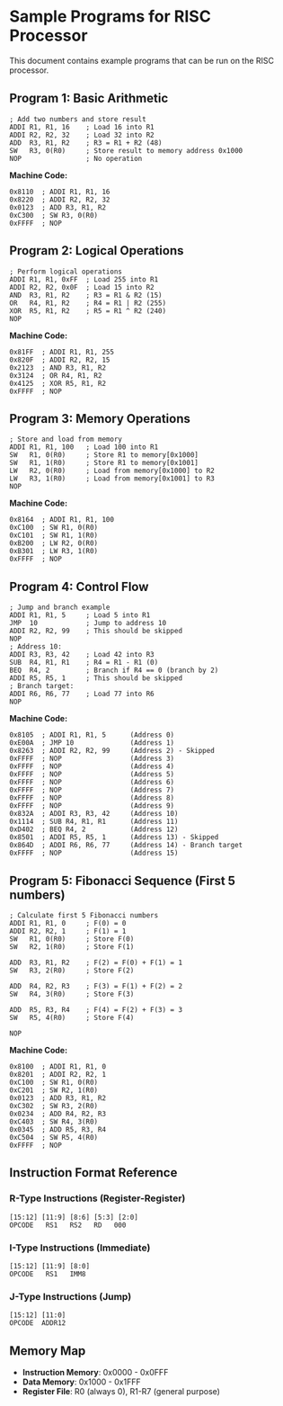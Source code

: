 # Sample Programs for RISC Processor

This document contains example programs that can be run on the RISC processor.

## Program 1: Basic Arithmetic

```assembly
; Add two numbers and store result
ADDI R1, R1, 16    ; Load 16 into R1
ADDI R2, R2, 32    ; Load 32 into R2  
ADD  R3, R1, R2    ; R3 = R1 + R2 (48)
SW   R3, 0(R0)     ; Store result to memory address 0x1000
NOP                ; No operation
```

**Machine Code:**
```
0x8110  ; ADDI R1, R1, 16
0x8220  ; ADDI R2, R2, 32
0x0123  ; ADD R3, R1, R2
0xC300  ; SW R3, 0(R0)
0xFFFF  ; NOP
```

## Program 2: Logical Operations

```assembly
; Perform logical operations
ADDI R1, R1, 0xFF  ; Load 255 into R1
ADDI R2, R2, 0x0F  ; Load 15 into R2
AND  R3, R1, R2    ; R3 = R1 & R2 (15)
OR   R4, R1, R2    ; R4 = R1 | R2 (255)
XOR  R5, R1, R2    ; R5 = R1 ^ R2 (240)
NOP
```

**Machine Code:**
```
0x81FF  ; ADDI R1, R1, 255
0x820F  ; ADDI R2, R2, 15
0x2123  ; AND R3, R1, R2
0x3124  ; OR R4, R1, R2
0x4125  ; XOR R5, R1, R2
0xFFFF  ; NOP
```

## Program 3: Memory Operations

```assembly
; Store and load from memory
ADDI R1, R1, 100   ; Load 100 into R1
SW   R1, 0(R0)     ; Store R1 to memory[0x1000]
SW   R1, 1(R0)     ; Store R1 to memory[0x1001]
LW   R2, 0(R0)     ; Load from memory[0x1000] to R2
LW   R3, 1(R0)     ; Load from memory[0x1001] to R3
NOP
```

**Machine Code:**
```
0x8164  ; ADDI R1, R1, 100
0xC100  ; SW R1, 0(R0)
0xC101  ; SW R1, 1(R0)
0xB200  ; LW R2, 0(R0)
0xB301  ; LW R3, 1(R0)
0xFFFF  ; NOP
```

## Program 4: Control Flow

```assembly
; Jump and branch example
ADDI R1, R1, 5     ; Load 5 into R1
JMP  10            ; Jump to address 10
ADDI R2, R2, 99    ; This should be skipped
NOP
; Address 10:
ADDI R3, R3, 42    ; Load 42 into R3
SUB  R4, R1, R1    ; R4 = R1 - R1 (0)
BEQ  R4, 2         ; Branch if R4 == 0 (branch by 2)
ADDI R5, R5, 1     ; This should be skipped
; Branch target:
ADDI R6, R6, 77    ; Load 77 into R6
NOP
```

**Machine Code:**
```
0x8105  ; ADDI R1, R1, 5      (Address 0)
0xE00A  ; JMP 10              (Address 1)
0x8263  ; ADDI R2, R2, 99     (Address 2) - Skipped
0xFFFF  ; NOP                 (Address 3)
0xFFFF  ; NOP                 (Address 4)
0xFFFF  ; NOP                 (Address 5)
0xFFFF  ; NOP                 (Address 6)
0xFFFF  ; NOP                 (Address 7)
0xFFFF  ; NOP                 (Address 8)
0xFFFF  ; NOP                 (Address 9)
0x832A  ; ADDI R3, R3, 42     (Address 10)
0x1114  ; SUB R4, R1, R1      (Address 11)
0xD402  ; BEQ R4, 2           (Address 12)
0x8501  ; ADDI R5, R5, 1      (Address 13) - Skipped
0x864D  ; ADDI R6, R6, 77     (Address 14) - Branch target
0xFFFF  ; NOP                 (Address 15)
```

## Program 5: Fibonacci Sequence (First 5 numbers)

```assembly
; Calculate first 5 Fibonacci numbers
ADDI R1, R1, 0     ; F(0) = 0
ADDI R2, R2, 1     ; F(1) = 1
SW   R1, 0(R0)     ; Store F(0)
SW   R2, 1(R0)     ; Store F(1)

ADD  R3, R1, R2    ; F(2) = F(0) + F(1) = 1
SW   R3, 2(R0)     ; Store F(2)

ADD  R4, R2, R3    ; F(3) = F(1) + F(2) = 2
SW   R4, 3(R0)     ; Store F(3)

ADD  R5, R3, R4    ; F(4) = F(2) + F(3) = 3
SW   R5, 4(R0)     ; Store F(4)

NOP
```

**Machine Code:**
```
0x8100  ; ADDI R1, R1, 0
0x8201  ; ADDI R2, R2, 1
0xC100  ; SW R1, 0(R0)
0xC201  ; SW R2, 1(R0)
0x0123  ; ADD R3, R1, R2
0xC302  ; SW R3, 2(R0)
0x0234  ; ADD R4, R2, R3
0xC403  ; SW R4, 3(R0)
0x0345  ; ADD R5, R3, R4
0xC504  ; SW R5, 4(R0)
0xFFFF  ; NOP
```

## Instruction Format Reference

### R-Type Instructions (Register-Register)
```
[15:12] [11:9] [8:6] [5:3] [2:0]
OPCODE   RS1   RS2   RD   000
```

### I-Type Instructions (Immediate)
```
[15:12] [11:9] [8:0]
OPCODE   RS1   IMM8
```

### J-Type Instructions (Jump)
```
[15:12] [11:0]
OPCODE  ADDR12
```

## Memory Map
- **Instruction Memory**: 0x0000 - 0x0FFF
- **Data Memory**: 0x1000 - 0x1FFF
- **Register File**: R0 (always 0), R1-R7 (general purpose)